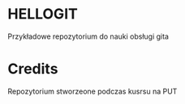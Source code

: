 # HELLOGIT
Przykładowe repozytorium do nauki obsługi gita
# Credits
Repozytorium stworzeone podczas kusrsu na PUT
